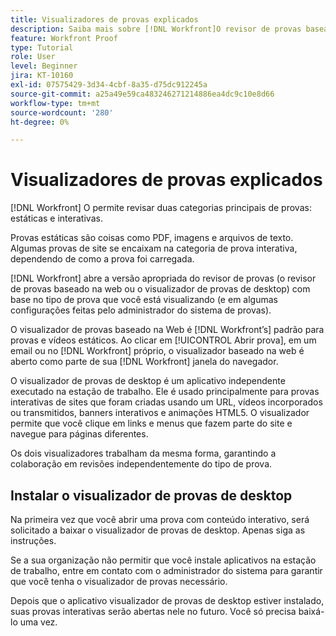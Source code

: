 ```yaml
---
title: Visualizadores de provas explicados
description: Saiba mais sobre [!DNL Workfront]O revisor de provas baseado na web e o visualizador de provas de desktop do, a diferença entre os dois e como acessar cada um.
feature: Workfront Proof
type: Tutorial
role: User
level: Beginner
jira: KT-10160
exl-id: 07575429-3d34-4cbf-8a35-d75dc912245a
source-git-commit: a25a49e59ca483246271214886ea4dc9c10e8d66
workflow-type: tm+mt
source-wordcount: '280'
ht-degree: 0%

---
```


# Visualizadores de provas explicados

[!DNL Workfront] O permite revisar duas categorias principais de provas: estáticas e interativas.

Provas estáticas são coisas como PDF, imagens e arquivos de texto. Algumas provas de site se encaixam na categoria de prova interativa, dependendo de como a prova foi carregada.

[!DNL Workfront] abre a versão apropriada do revisor de provas (o revisor de provas baseado na web ou o visualizador de provas de desktop) com base no tipo de prova que você está visualizando (e em algumas configurações feitas pelo administrador do sistema de provas).

O visualizador de provas baseado na Web é [!DNL Workfront’s] padrão para provas e vídeos estáticos. Ao clicar em [!UICONTROL Abrir prova], em um email ou no [!DNL Workfront] próprio, o visualizador baseado na web é aberto como parte de sua [!DNL Workfront] janela do navegador.

O visualizador de provas de desktop é um aplicativo independente executado na estação de trabalho. Ele é usado principalmente para provas interativas de sites que foram criadas usando um URL, vídeos incorporados ou transmitidos, banners interativos e animações HTML5. O visualizador permite que você clique em links e menus que fazem parte do site e navegue para páginas diferentes.

Os dois visualizadores trabalham da mesma forma, garantindo a colaboração em revisões independentemente do tipo de prova.

## Instalar o visualizador de provas de desktop

Na primeira vez que você abrir uma prova com conteúdo interativo, será solicitado a baixar o visualizador de provas de desktop. Apenas siga as instruções.

Se a sua organização não permitir que você instale aplicativos na estação de trabalho, entre em contato com o administrador do sistema para garantir que você tenha o visualizador de provas necessário.

Depois que o aplicativo visualizador de provas de desktop estiver instalado, suas provas interativas serão abertas nele no futuro. Você só precisa baixá-lo uma vez.

<!-- 
### Learn more
* Differences between the Web Proofing Viewer and the Desktop Proofing Viewer
* Review an interactive proof
* Install the Desktop Proofing Viewer
* Understand the Desktop Proofing Viewer
* Open proofs in the Desktop Proofing Viewer
* Interactive content proofs
-->
